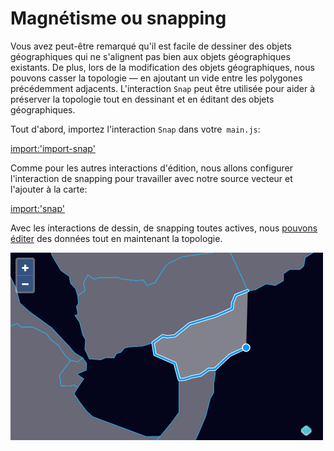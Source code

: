 # Magnétisme ou snapping

Vous avez peut-être remarqué qu'il est facile de dessiner des objets géographiques qui ne s'alignent pas bien aux objets géographiques existants. De plus, lors de la modification des objets géographiques, nous pouvons casser la topologie — en ajoutant un vide entre les polygones précédemment adjacents. L'interaction `Snap` peut être utilisée pour aider à préserver la topologie tout en dessinant et en éditant des objets géographiques.

Tout d'abord, importez l'interaction `Snap` dans votre` main.js`:

[import:'import-snap'](../../../src/en/examples/vector/snap.js)

Comme pour les autres interactions d'édition, nous allons configurer l'interaction de snapping pour travailler avec notre source vecteur et l'ajouter à la carte:

[import:'snap'](../../../src/en/examples/vector/snap.js)

Avec les interactions de dessin, de snapping toutes actives, nous [pouvons éditer]({{book.workshopUrl}}/) des données tout en maintenant la topologie.

![Unir les nations avec l'interaction de snapping](snap.png)

